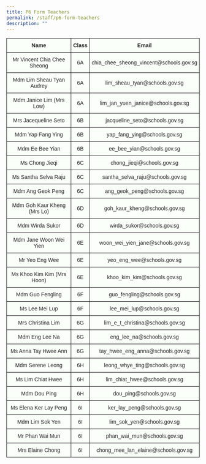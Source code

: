 ```yaml
---
title: P6 Form Teachers
permalink: /staff/p6-form-teachers
description: ""
---
```

<style type="text/css">
.tg  {border-collapse:collapse;border-spacing:0;}
.tg td{border-color:black;border-style:solid;border-width:1px;font-family:Arial, sans-serif;font-size:14px;
  overflow:hidden;padding:10px 5px;word-break:normal;}
.tg th{border-color:black;border-style:solid;border-width:1px;font-family:Arial, sans-serif;font-size:14px;
  font-weight:normal;overflow:hidden;padding:10px 5px;word-break:normal;}
.tg .tg-5teg{background-color:#FBFFFA;color:#222;font-weight:bold;text-align:center;vertical-align:top}
.tg .tg-s6uv{background-color:#FBFFFA;color:#222;text-align:center;vertical-align:middle}
</style>
<table class="tg">
<thead>
  <tr>
    <th class="tg-5teg">Name</th>
    <th class="tg-5teg">Class</th>
    <th class="tg-5teg">Email</th>
  </tr>
</thead>
<tbody>
  <tr>
    <td class="tg-s6uv"><span style="color:#222;background-color:#FBFFFA">Mr Vincent Chia Chee Sheong</span></td>
    <td class="tg-s6uv"><span style="color:#222;background-color:#FBFFFA">6A</span></td>
    <td class="tg-s6uv"><span style="color:#222;background-color:#FBFFFA">chia_chee_sheong_vincent@schools.gov.sg</span></td>
  </tr>
  <tr>
    <td class="tg-s6uv"><span style="color:#222;background-color:#FBFFFA">Mdm Lim Sheau Tyan Audrey</span></td>
    <td class="tg-s6uv"><span style="color:#222;background-color:#FBFFFA">6A</span></td>
    <td class="tg-s6uv"><span style="color:#222;background-color:#FBFFFA">lim_sheau_tyan@schools.gov.sg</span></td>
  </tr>
  <tr>
    <td class="tg-s6uv"><span style="color:#222;background-color:#FBFFFA">Mdm Janice Lim (Mrs Low)</span></td>
    <td class="tg-s6uv"><span style="color:#222;background-color:#FBFFFA">6A</span></td>
    <td class="tg-s6uv"><span style="color:#222;background-color:#FBFFFA">lim_jan_yuen_janice@schools.gov.sg</span></td>
  </tr>
  <tr>
    <td class="tg-s6uv"><span style="color:#222;background-color:#FBFFFA">Mrs Jacequeline Seto</span></td>
    <td class="tg-s6uv"><span style="color:#222;background-color:#FBFFFA">6B</span></td>
    <td class="tg-s6uv"><span style="color:#222;background-color:#FBFFFA">jacqueline_seto@schools.gov.sg</span></td>
  </tr>
  <tr>
    <td class="tg-s6uv"><span style="color:#222;background-color:#FBFFFA">Mdm Yap Fang Ying</span></td>
    <td class="tg-s6uv"><span style="color:#222;background-color:#FBFFFA">6B</span></td>
    <td class="tg-s6uv"><span style="color:#222;background-color:#FBFFFA">yap_fang_ying@schools.gov.sg</span></td>
  </tr>
  <tr>
    <td class="tg-s6uv"><span style="color:#222;background-color:#FBFFFA">Mdm Ee Bee Yian</span></td>
    <td class="tg-s6uv"><span style="color:#222;background-color:#FBFFFA">6B</span></td>
    <td class="tg-s6uv"><span style="color:#222;background-color:#FBFFFA">ee_bee_yian@schools.gov.sg</span></td>
  </tr>
  <tr>
    <td class="tg-s6uv"><span style="color:#222;background-color:#FBFFFA">Ms Chong Jieqi</span></td>
    <td class="tg-s6uv"><span style="color:#222;background-color:#FBFFFA">6C</span></td>
    <td class="tg-s6uv"><span style="color:#222;background-color:#FBFFFA">chong_jieqi@schools.gov.sg  </span></td>
  </tr>
  <tr>
    <td class="tg-s6uv"><span style="color:#222;background-color:#FBFFFA">Ms Santha Selva Raju</span></td>
    <td class="tg-s6uv"><span style="color:#222;background-color:#FBFFFA">6C</span></td>
    <td class="tg-s6uv"><span style="color:#222;background-color:#FBFFFA">santha_selva_raju@schools.gov.sg</span></td>
  </tr>
  <tr>
    <td class="tg-s6uv"><span style="color:#222;background-color:#FBFFFA">Mdm Ang Geok Peng</span></td>
    <td class="tg-s6uv"><span style="color:#222;background-color:#FBFFFA">6C</span></td>
    <td class="tg-s6uv"><span style="color:#222;background-color:#FBFFFA">ang_geok_peng@schools.gov.sg</span></td>
  </tr>
  <tr>
    <td class="tg-s6uv"><span style="color:#222;background-color:#FBFFFA">Mdm Goh Kaur Kheng (Mrs Lo)</span></td>
    <td class="tg-s6uv"><span style="color:#222;background-color:#FBFFFA">6D</span></td>
    <td class="tg-s6uv"><span style="color:#222;background-color:#FBFFFA">goh_kaur_kheng@schools.gov.sg</span></td>
  </tr>
  <tr>
    <td class="tg-s6uv"><span style="color:#222;background-color:#FBFFFA">Mdm Wirda Sukor</span></td>
    <td class="tg-s6uv"><span style="color:#222;background-color:#FBFFFA">6D</span></td>
    <td class="tg-s6uv"><span style="color:#222;background-color:#FBFFFA">wirda_sukor@schools.gov.sg</span></td>
  </tr>
  <tr>
    <td class="tg-s6uv"><span style="color:#222;background-color:#FBFFFA">Mdm Jane Woon Wei Yien</span></td>
    <td class="tg-s6uv"><span style="color:#222;background-color:#FBFFFA">6E</span></td>
    <td class="tg-s6uv"><span style="color:#222;background-color:#FBFFFA">woon_wei_yien_jane@schools.gov.sg</span></td>
  </tr>
  <tr>
    <td class="tg-s6uv"><span style="color:#222;background-color:#FBFFFA">Mr Yeo Eng Wee</span></td>
    <td class="tg-s6uv"><span style="color:#222;background-color:#FBFFFA">6E</span></td>
    <td class="tg-s6uv"><span style="color:#222;background-color:#FBFFFA">yeo_eng_wee@schools.gov.sg</span></td>
  </tr>
  <tr>
    <td class="tg-s6uv"><span style="color:#222;background-color:#FBFFFA">Ms Khoo Kim Kim (Mrs Hoon)</span></td>
    <td class="tg-s6uv"><span style="color:#222;background-color:#FBFFFA">6E</span></td>
    <td class="tg-s6uv"><span style="color:#222;background-color:#FBFFFA">khoo_kim_kim@schools.gov.sg</span></td>
  </tr>
  <tr>
    <td class="tg-s6uv"><span style="color:#222;background-color:#FBFFFA">Mdm Guo Fengling</span></td>
    <td class="tg-s6uv"><span style="color:#222;background-color:#FBFFFA">6F</span></td>
    <td class="tg-s6uv"><span style="color:#222;background-color:#FBFFFA">guo_fengling@schools.gov.sg</span></td>
  </tr>
  <tr>
    <td class="tg-s6uv"><span style="color:#222;background-color:#FBFFFA">Ms Lee Mei Lup</span></td>
    <td class="tg-s6uv"><span style="color:#222;background-color:#FBFFFA">6F</span></td>
    <td class="tg-s6uv"><span style="color:#222;background-color:#FBFFFA">lee_mei_lup@schools.gov.sg</span></td>
  </tr>
  <tr>
    <td class="tg-s6uv"><span style="color:#222;background-color:#FBFFFA">Mrs Christina Lim</span></td>
    <td class="tg-s6uv"><span style="color:#222;background-color:#FBFFFA">6G</span></td>
    <td class="tg-s6uv"><span style="color:#222;background-color:#FBFFFA">lim_e_t_christina@schools.gov.sg</span></td>
  </tr>
  <tr>
    <td class="tg-s6uv"><span style="color:#222;background-color:#FBFFFA">Mdm Eng Lee Na</span></td>
    <td class="tg-s6uv"><span style="color:#222;background-color:#FBFFFA">6G</span></td>
    <td class="tg-s6uv"><span style="color:#222;background-color:#FBFFFA">eng_lee_na@schools.gov.sg</span></td>
  </tr>
  <tr>
    <td class="tg-s6uv"><span style="color:#222;background-color:#FBFFFA">Ms Anna Tay Hwee Ann</span></td>
    <td class="tg-s6uv"><span style="color:#222;background-color:#FBFFFA">6G</span></td>
    <td class="tg-s6uv"><span style="color:#222;background-color:#FBFFFA">tay_hwee_eng_anna@schools.gov.sg</span></td>
  </tr>
  <tr>
    <td class="tg-s6uv"><span style="color:#222;background-color:#FBFFFA">Mdm Serene Leong</span></td>
    <td class="tg-s6uv"><span style="color:#222;background-color:#FBFFFA">6H</span></td>
    <td class="tg-s6uv"><span style="color:#222;background-color:#FBFFFA">leong_whye_ting@schools.gov.sg</span></td>
  </tr>
  <tr>
    <td class="tg-s6uv"><span style="color:#222;background-color:#FBFFFA">Ms Lim Chiat Hwee</span></td>
    <td class="tg-s6uv"><span style="color:#222;background-color:#FBFFFA">6H</span></td>
    <td class="tg-s6uv"><span style="color:#222;background-color:#FBFFFA">lim_chiat_hwee@schools.gov.sg</span></td>
  </tr>
  <tr>
    <td class="tg-s6uv"><span style="color:#222;background-color:#FBFFFA">Mdm Dou Ping</span></td>
    <td class="tg-s6uv"><span style="color:#222;background-color:#FBFFFA">6H</span></td>
    <td class="tg-s6uv"><span style="color:#222;background-color:#FBFFFA">dou_ping@schools.gov.sg</span></td>
  </tr>
  <tr>
    <td class="tg-s6uv"><span style="color:#222;background-color:#FBFFFA">Ms Elena Ker Lay Peng</span></td>
    <td class="tg-s6uv"><span style="color:#222;background-color:#FBFFFA">6I</span></td>
    <td class="tg-s6uv"><span style="color:#222;background-color:#FBFFFA">ker_lay_peng@schools.gov.sg</span></td>
  </tr>
  <tr>
    <td class="tg-s6uv"><span style="color:#222;background-color:#FBFFFA">Mdm Lim Sok Yen</span></td>
    <td class="tg-s6uv"><span style="color:#222;background-color:#FBFFFA">6I</span></td>
    <td class="tg-s6uv"><span style="color:#222;background-color:#FBFFFA">lim_sok_yen@schools.gov.sg</span></td>
  </tr>
  <tr>
    <td class="tg-s6uv"><span style="color:#222;background-color:#FBFFFA">Mr Phan Wai Mun</span></td>
    <td class="tg-s6uv"><span style="color:#222;background-color:#FBFFFA">6I</span></td>
    <td class="tg-s6uv"><span style="color:#222;background-color:#FBFFFA">phan_wai_mun@schools.gov.sg</span></td>
  </tr>
  <tr>
    <td class="tg-s6uv"><span style="color:#222;background-color:#FBFFFA">Mrs Elaine Chong</span></td>
    <td class="tg-s6uv"><span style="color:#222;background-color:#FBFFFA">6I</span></td>
    <td class="tg-s6uv"><span style="color:#222;background-color:#FBFFFA">chong_mee_lan_elaine@schools.gov.sg</span></td>
  </tr>
</tbody>
</table>